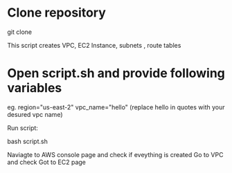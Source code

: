 # Clone repository

git clone 

This script creates VPC, EC2 Instance, subnets , route tables
# Open script.sh and provide following variables

eg.
region="us-east-2"
vpc_name="hello"     (replace hello in quotes with your desured vpc name)

Run script:

bash script.sh

Naviagte to AWS console page and check if eveything is created
Go to VPC and check
Got to EC2 page


